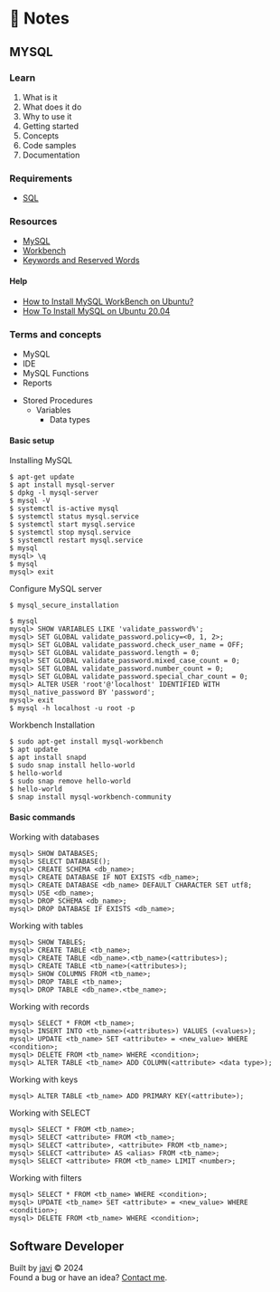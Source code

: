# :memo: Notes
## MYSQL
### Learn
1. What is it
2. What does it do
3. Why to use it
4. Getting started
5. Concepts
6. Code samples
7. Documentation
### Requirements
- [SQL](./sql.md)
### Resources
- [MySQL](https://www.mysql.com/)
- [Workbench](https://www.mysql.com/products/workbench/)
- [Keywords and Reserved Words](https://dev.mysql.com/doc/refman/8.4/en/keywords.html)
#### Help
- [How to Install MySQL WorkBench on Ubuntu?](https://www.geeksforgeeks.org/how-to-install-mysql-workbench-on-ubuntu/)
- [How To Install MySQL on Ubuntu 20.04](https://www.digitalocean.com/community/tutorials/how-to-install-mysql-on-ubuntu-20-04)
### Terms and concepts
- MySQL
- IDE
- MySQL Functions
- Reports
* Stored Procedures
  * Variables
    - Data types
#### Basic setup
Installing MySQL
```
$ apt-get update
$ apt install mysql-server
$ dpkg -l mysql-server
$ mysql -V
$ systemctl is-active mysql
$ systemctl status mysql.service
$ systemctl start mysql.service
$ systemctl stop mysql.service
$ systemctl restart mysql.service
$ mysql
mysql> \q
$ mysql
mysql> exit
```
Configure MySQL server
```
$ mysql_secure_installation

$ mysql
mysql> SHOW VARIABLES LIKE 'validate_password%';
mysql> SET GLOBAL validate_password.policy=<0, 1, 2>;
mysql> SET GLOBAL validate_password.check_user_name = OFF;
mysql> SET GLOBAL validate_password.length = 0;
mysql> SET GLOBAL validate_password.mixed_case_count = 0;
mysql> SET GLOBAL validate_password.number_count = 0;
mysql> SET GLOBAL validate_password.special_char_count = 0;
mysql> ALTER USER 'root'@'localhost' IDENTIFIED WITH mysql_native_password BY 'password';
mysql> exit
$ mysql -h localhost -u root -p
```
Workbench Installation
```
$ sudo apt-get install mysql-workbench
$ apt update
$ apt install snapd
$ sudo snap install hello-world
$ hello-world
$ sudo snap remove hello-world
$ hello-world
$ snap install mysql-workbench-community
```
#### Basic commands
Working with databases
```
mysql> SHOW DATABASES;
mysql> SELECT DATABASE();
mysql> CREATE SCHEMA <db_name>;
mysql> CREATE DATABASE IF NOT EXISTS <db_name>;
mysql> CREATE DATABASE <db_name> DEFAULT CHARACTER SET utf8;
mysql> USE <db_name>;
mysql> DROP SCHEMA <db_name>;
mysql> DROP DATABASE IF EXISTS <db_name>;
```
Working with tables
```
mysql> SHOW TABLES;
mysql> CREATE TABLE <tb_name>;
mysql> CREATE TABLE <db_name>.<tb_name>(<attributes>);
mysql> CREATE TABLE <tb_name>(<attributes>);
mysql> SHOW COLUMNS FROM <tb_name>;
mysql> DROP TABLE <tb_name>;
mysql> DROP TABLE <db_name>.<tbe_name>;
```
Working with records
```
mysql> SELECT * FROM <tb_name>;
mysql> INSERT INTO <tb_name>(<attributes>) VALUES (<values>);
mysql> UPDATE <tb_name> SET <attribute> = <new_value> WHERE <condition>;
mysql> DELETE FROM <tb_name> WHERE <condition>;
mysql> ALTER TABLE <tb_name> ADD COLUMN(<attribute> <data type>);
```
Working with keys
```
mysql> ALTER TABLE <tb_name> ADD PRIMARY KEY(<attribute>);
```
Working with SELECT
```
mysql> SELECT * FROM <tb_name>;
mysql> SELECT <attribute> FROM <tb_name>;
mysql> SELECT <attribute>, <attribute> FROM <tb_name>;
mysql> SELECT <attribute> AS <alias> FROM <tb_name>;
mysql> SELECT <attribute> FROM <tb_name> LIMIT <number>;
```
Working with filters
```
mysql> SELECT * FROM <tb_name> WHERE <condition>;
mysql> UPDATE <tb_name> SET <attribute> = <new_value> WHERE <condition>;
mysql> DELETE FROM <tb_name> WHERE <condition>;
```
## Software Developer
Built by [javi](https://github.com/javi0b01/) :copyright: 2024  
Found a bug or have an idea? [Contact me](https://www.linkedin.com/in/javi0b01/).
